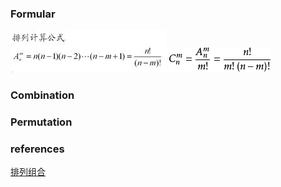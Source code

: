 ### Formular
![image](https://github.com/Peter-duiyi/Mathematics/blob/master/images/Combination.jpg)
![image](https://github.com/Peter-duiyi/Mathematics/blob/master/images/Permutation.jpg)


### Combination






### Permutation






### references
[排列组合](https://baike.baidu.com/item/%E6%8E%92%E5%88%97%E7%BB%84%E5%90%88/706498)  
